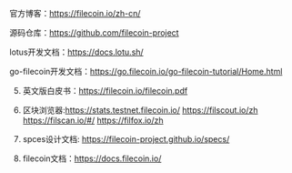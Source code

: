 官方博客：https://filecoin.io/zh-cn/

源码仓库：https://github.com/filecoin-project

lotus开发文档：https://docs.lotu.sh/

go-filecoin开发文档：https://go.filecoin.io/go-filecoin-tutorial/Home.html

5.	英文版白皮书：https://filecoin.io/filecoin.pdf

6.	区块浏览器:https://stats.testnet.filecoin.io/   https://filscout.io/zh   https://filscan.io/#/   https://filfox.io/zh

7.	spces设计文档: https://filecoin-project.github.io/specs/

8.	filecoin文档：https://docs.filecoin.io/
